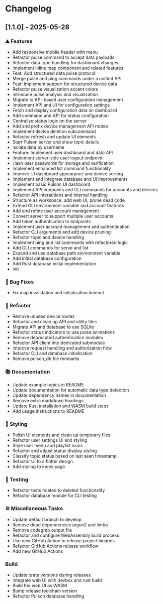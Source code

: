 # Changelog

## [1.1.0] - 2025-05-28

### <!-- 0 -->⛰️  Features

- Add responsive mobile header with menu
- Refactor pulse command to accept data payloads
- Refactor data type handling for dashboard changes
- Implement inline map component and related features
- Feat: Add structured data pulse protocol
- Merge pulse and ping commands under a unified API
- Feat: Implement support for structured device data
- Refactor pulse visualization accent colors
- Introduce pulse analysis and visualization
- Migrate to API-based user configuration management
- Implement API and UI for configuration settings
- Fetch and display configuration data on dashboard
- Add command and API for status configuration
- Centralize status logic on the server
- Add and prefix device management API routes
- Implement device deletion subcommand
- Refactor refresh and update UI elements
- Start Pulson server and show topic details
- Isolate data by username
- Feature: Implement user dashboard and data API
- Implement server-side user logout endpoint
- Hash user passwords for storage and verification
- Implement enhanced list command functionality
- Improve UI dashboard appearance and device sorting
- Implement and integrate database and UI improvements
- Implement basic Pulson UI dashboard
- Implement API endpoints and CLI commands for accounts and devices
- Refactor API interactions and internal handling
- Structure as workspace, add web UI, prune dead code
- Extend CLI environment variable and account features
- Add and refine user account management
- Convert server to support multiple user accounts
- Add token authentication to endpoints
- Implement user account management and authentication
- Refactor CLI arguments and add device pruning
- Refactor topic and device handling
- Implement ping and list commands with refactored logic
- Add CLI commands for serve and list
- Expand and use database path environment variable
- Add initial database configuration
- Add Rust database initial implementation
- Init

### <!-- 1 -->🐛 Bug Fixes

- Fix map invalidation and initialization timeout

### <!-- 2 -->🚜 Refactor

- Remove unused device routes
- Refactor and clean up API and utility files
- Migrate API and database to use SQLite
- Refactor status indicators to use pulse animations
- Remove deprecated authentication modules
- Refactor API client into dedicated submodule
- Improve request handling and authorization flow
- Refactor CLI and database initialization
- Remove pulson_db file remnants

### <!-- 3 -->📚 Documentation

- Update example topics in README
- Update documentation for automatic data type detection
- Update dependency names in documentation
- Remove extra markdown headings
- Update Rust installation and WASM build steps
- Add usage instructions to README

### <!-- 5 -->🎨 Styling

- Polish UI elements and clean up temporary files
- Refactor user settings UI and styling
- Style user menu and playlist icons
- Refactor and adjust status display styling
- Classify topic status based on last seen timestamp
- Refactor UI to a flatter design
- Add styling to index page

### <!-- 6 -->🧪 Testing

- Refactor tests related to deleted functionality
- Refactor database module for CLI testing

### <!-- 7 -->⚙️ Miscellaneous Tasks

- Update default branch to develop
- Remove dead dependencies argon2 and limbo
- Remove codegrab output file
- Refactor and configure WebAssembly build process
- Use new GitHub Action to release project binaries
- Refactor GitHub Actions release workflow
- Add new GitHub Actions

### Build

- Update crate versions during releases
- Integrate web UI with devbox and rust build
- Build the web UI as WASM
- Bump release toolchain version
- Refactor Pulson database handling

<!-- WARP -->
